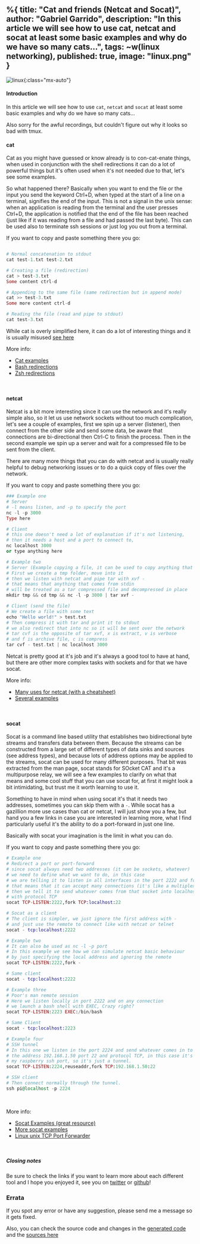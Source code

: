 %{
  title: "Cat and friends (Netcat and Socat)",
  author: "Gabriel Garrido",
  description: "In this article we will see how to use cat, netcat and socat at least some basic examples and why do we have so many cats...",
  tags: ~w(linux networking),
  published: true,
  image: "linux.png"
}
---

![linux](/images/linux.png){:class="mx-auto"}

#### **Introduction**
In this article we will see how to use `cat`, `netcat` and `socat` at least some basic examples and why do we have so many cats...
<br />

Also sorry for the awful recordings, but couldn't figure out why it looks so bad with tmux.
<br />

#### **cat**
Cat as you might have guessed or know already is to con-cat-enate things, when used in conjunction with the shell redirections it can do a lot of powerful things but it's often used when it's not needed due to that, let's see some examples.
<script src="https://asciinema.org/a/a48k8B7cUHXPsK0aJ3QNfL1zd.js" async data-preload="true" data-speed="2" data-size="small" data-cols="120" data-rows="20" id="asciicast-a48k8B7cUHXPsK0aJ3QNfL1zd" async></script>
So what happened there? Basically when you want to end the file or the input you send the keyword Ctrl+D, when typed at the start of a line on a terminal, signifies the end of the input. This is not a signal in the unix sense: when an application is reading from the terminal and the user presses Ctrl+D, the application is notified that the end of the file has been reached (just like if it was reading from a file and had passed the last byte). This can be used also to terminate ssh sessions or just log you out from a terminal.
<br />

If you want to copy and paste something there you go:

```elixir

# Normal concatenation to stdout
cat test-1.txt test-2.txt 

# Creating a file (redirection)
cat > test-3.txt
Some content ctrl-d

# Appending to the same file (same redirection but in append mode)
cat >> test-3.txt
Some more content ctrl-d

# Reading the file (read and pipe to stdout)
cat test-3.txt
```

While cat is overly simplified here, it can do a lot of interesting things and it is usually misused [see here](http://porkmail.org/era/unix/award.html)
<br />

More info:

- [Cat examples](https://www.tecmint.com/13-basic-cat-command-examples-in-linux/)
- [Bash redirections](https://www.gnu.org/savannah-checkouts/gnu/bash/manual/bash.html#Redirections)
- [Zsh redirections](http://zsh.sourceforge.net/Doc/Release/Redirection.html)

<br />


#### **netcat**
Netcat is a bit more interesting since it can use the network and it's really simple also, so it let us use network sockets without too much complication, let's see a couple of examples, first we spin up a server (listener), then connect from the other side and send some data, be aware that connections are bi-directional then Ctrl-C to finish the process. Then in the second example we spin up a server and wait for a compressed file to be sent from the client.
<script src="https://asciinema.org/a//aRoZYNLIr1EwCLYBpyhY5N2iC.js" async data-preload="true" data-speed="2" data-size="small" data-cols="125" data-rows="40" data-loop="true" id="asciicast-aRoZYNLIr1EwCLYBpyhY5N2iC" async></script>
There are many more things that you can do with netcat and is usually really helpful to debug networking issues or to do a quick copy of files over the network.
<br />

If you want to copy and paste something there you go:
```elixir
### Example one
# Server
# -l means listen, and -p to specify the port
nc -l -p 3000
Type here

# Client
# this one doesn't need a lot of explanation if it's not listening, 
# then it needs a host and a port to connect to,
nc localhost 3000
or type anything here

# Example two
# Server (Example copying a file, it can be used to copy anything that tar can send)
# First we create a tmp folder, move into it
# then we listen with netcat and pipe tar with xvf -
# that means that anything that comes from stdin
# will be treated as a tar compressed file and decompressed in place
mkdir tmp && cd tmp && nc -l -p 3000 | tar xvf - 

# Client (send the file)
# We create a file with some text
echo "Hello world!" > test.txt
# Then compress it with tar and print it to stdout 
# we also redirect that into nc so it will be sent over the network
# tar cvf is the opposite of tar xvf, x is extract, v is verbose
# and f is archive file, c is compress
tar cvf - test.txt | nc localhost 3000
```

Netcat is pretty good at it's job and it's always a good tool to have at hand, but there are other more complex tasks with sockets and for that we have socat.
<br />

More info:

- [Many uses for netcat (with a cheatsheet)](https://www.varonis.com/blog/netcat-commands/)
- [Several examples](https://www.poftut.com/netcat-nc-command-tutorial-examples/)

<br />

#### **socat**
Socat is a command line based utility that establishes two bidirectional byte streams and transfers data between them. Because the streams can be constructed from a large set of different types of data sinks and sources (see address types), and because lots of address options may be applied to the streams, socat can be used for many different purposes. That bit was extracted from the man page, socat stands for SOcket CAT and it's a multipurpose relay, we will see a few examples to clarify on what that means and some cool stuff that you can use socat for, at first it might look a bit intimidating, but trust me it worth learning to use it.
<br />

Something to have in mind when using socat it's that it needs two addresses, sometimes you can skip them with a `-`. While socat has a gazillion more use cases than cat or netcat, I will just show you a few, but hand you a few links in case you are interested in learning more, what I find particularly useful it's the ability to do a port-forward in just one line.
<br />

<script src="https://asciinema.org/a/HUuq9N8wUqZFhSKPGkpMKKzzg.js" async data-preload="true" data-speed="2" data-size="small" data-cols="125" data-rows="40" data-loop="true" id="asciicast-HUuq9N8wUqZFhSKPGkpMKKzzg" async></script>
Basically with socat your imagination is the limit in what you can do.
<br />

If you want to copy and paste something there you go:
```elixir
# Example one
# Redirect a port or port-forward
# since socat always need two addresses (it can be sockets, whatever)
# we need to define what we want to do, in this case
# we are telling it to listen in all interfaces in the port 2222 and fork
# that means that it can accept many connections (it's like a multiplexer) 
# then we tell it to send whatever comes from that socket into localhost and port 22
# with protocol TCP
socat TCP-LISTEN:2222,fork TCP:localhost:22

# Socat as a client 
# The client is simpler, we just ignore the first address with -
# and just use the remote to connect like with netcat or telnet
socat - tcp:localhost:2222

# Example two
# It can also be used as nc -l -p port
# In this example we see how we can simulate netcat basic behaviour
# by just specifying the local address and ignoring the remote
socat TCP-LISTEN:2222,fork -

# Same client
socat - tcp:localhost:2222

# Example three
# Poor's man remote session
# Here we listen locally in port 2222 and on any connection 
# we launch a bash shell with EXEC, Crazy right?
socat TCP-LISTEN:2223 EXEC:/bin/bash

# Same Client 
socat - tcp:localhost:2223

# Example four
# SSH tunnel
# In this one we listen in the port 2224 and send whatever comes in to 
# the address 192.168.1.50 port 22 and protocol TCP, in this case it's
# my raspberry ssh port, so it's just a tunnel.
socat TCP-LISTEN:2224,reuseaddr,fork TCP:192.168.1.50:22

# SSH client
# Then connect normally through the tunnel.
ssh pi@localhost -p 2224

```
<br />

More info:

- [Socat Examples (great resource)](https://github.com/craSH/socat/blob/master/EXAMPLES)
- [More socat examples](https://www.poftut.com/linux-multipurpose-relay-socat-command-tutorial-with-examples/)
- [Linux unix TCP Port Forwarder](https://www.cyberciti.biz/faq/linux-unix-tcp-port-forwarding/)

<br />


##### **Closing notes**
Be sure to check the links if you want to learn more about each different tool and I hope you enjoyed it, see you on [twitter](https://twitter.com/kainlite) or [github](https://github.com/kainlite)!
<br />

### Errata
If you spot any error or have any suggestion, please send me a message so it gets fixed.

Also, you can check the source code and changes in the [generated code](https://github.com/kainlite/kainlite.github.io) and the [sources here](https://github.com/kainlite/blog)

<br />
